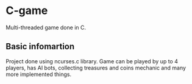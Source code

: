 # C-game
Multi-threaded game done in C.

## Basic infomartion
Project done using ncurses.c library. Game can be played by up to 4 players, has AI bots, collecting treasures and coins mechanic and many more implemented things.
